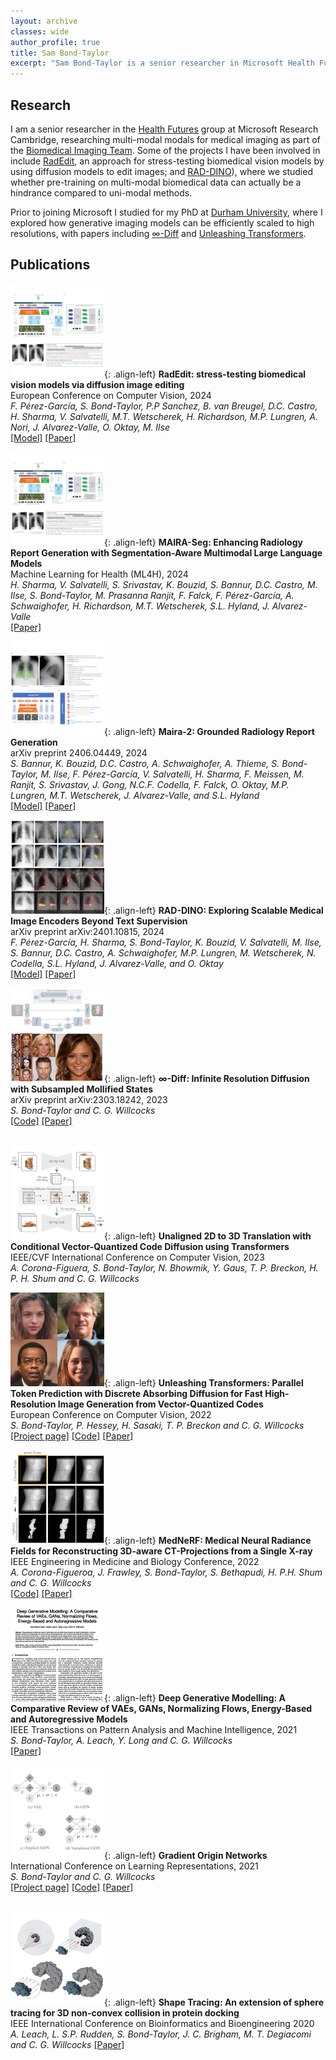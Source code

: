 ```yaml
---
layout: archive
classes: wide
author_profile: true
title: Sam Bond-Taylor
excerpt: "Sam Bond-Taylor is a senior researcher in Microsoft Health Futures UK."
---
```


## Research
I am a senior researcher in the [Health Futures](https://www.microsoft.com/en-us/research/research-area/medical-health-genomics) group at Microsoft Research Cambridge, researching multi-modal modals for medical imaging as part of the [Biomedical Imaging Team](https://www.microsoft.com/en-us/research/group/biomedical-imaging). Some of the projects I have been involved in include [RadEdit](https://arxiv.org/abs/2312.12865), an approach for stress-testing biomedical vision models by using diffusion models to edit images; and [RAD-DINO](https://arxiv.org/abs/2401.10815)), where we studied whether pre-training on multi-modal biomedical data can actually be a hindrance compared to uni-modal methods.

Prior to joining Microsoft I studied for my PhD at [Durham University](https://www.durham.ac.uk/), where I explored how generative imaging models can be efficiently scaled to high resolutions, with papers including [$\infty$-Diff](https://arxiv.org/abs/2303.18242) and [Unleashing Transformers](https://arxiv.org/abs/2111.12701).


## Publications

![image-left](/assets/images/MAIRASeg_thumbnail.png){: .align-left}
**RadEdit: stress-testing biomedical vision models via diffusion image editing** <br/>
European Conference on Computer Vision, 2024 <br/>
*F. Pérez-García, S. Bond-Taylor, P.P Sanchez, B. van Breugel, D.C. Castro, H. Sharma, V. Salvatelli, M.T. Wetscherek, H. Richardson, M.P. Lungren, A. Nori, J. Alvarez-Valle, O. Oktay, M. Ilse* <br/>
[[Model]](https://huggingface.co/microsoft/radedit) [[Paper]](https://link.springer.com/chapter/10.1007/978-3-031-73254-6_21) <br/>


![image-left](/assets/images/MAIRASeg_thumbnail.png){: .align-left}
**MAIRA-Seg: Enhancing Radiology Report Generation with Segmentation-Aware Multimodal Large Language Models** <br/>
Machine Learning for Health (ML4H), 2024 <br/>
*H. Sharma, V. Salvatelli, S. Srivastav, K. Bouzid, S. Bannur, D.C. Castro, M. Ilse, S. Bond-Taylor, M. Prasanna Ranjit, F. Falck, F. Pérez-García, A. Schwaighofer, H. Richardson, M.T. Wetscherek, S.L. Hyland, J. Alvarez-Valle* <br/>
[[Paper]](https://arxiv.org/abs/2411.11362) <br/>

<!--- TODO: Make images more rectangular to work better on mobile devices -->
![image-left](/assets/images/MAIRA2_thumbnail.png){: .align-left}
**Maira-2: Grounded Radiology Report Generation** <br/>
arXiv preprint 2406.04449, 2024 <br/>
*S. Bannur, K. Bouzid, D.C. Castro, A. Schwaighofer, A. Thieme, S. Bond-Taylor, M. Ilse, F. Pérez-García, V. Salvatelli, H. Sharma, F. Meissen, M. Ranjit, S. Srivastav, J. Gong, N.C.F. Codella, F. Falck, O. Oktay, M.P. Lungren, M.T. Wetscherek, J. Alvarez-Valle, and S.L. Hyland* <br/>
[[Model]](https://huggingface.co/microsoft/maira-2) [[Paper]](https://arxiv.org/abs/2406.04449) <br/>

<!--- TODO: Make images more rectangular to work better on mobile devices -->
![image-left](/assets/images/RADDINO_thumbnail.png){: .align-left}
**RAD-DINO: Exploring Scalable Medical Image Encoders Beyond Text Supervision** <br/>
arXiv preprint arXiv:2401.10815, 2024 <br/>
*F. Pérez-García, H. Sharma, S. Bond-Taylor, K. Bouzid, V. Salvatelli, M. Ilse, S. Bannur, D.C. Castro, A. Schwaighofer, M.P. Lungren, M. Wetscherek, N. Codella, S.L. Hyland, J. Alvarez-Valle, and O. Oktay* <br/>
[[Model]](https://huggingface.co/microsoft/rad-dino) [[Paper]](https://arxiv.org/abs/2401.10815) <br/>

<!--- TODO: Make images more rectangular to work better on mobile devices -->
![image-left](/assets/images/infty-diff-thumbnail.png){: .align-left}
**$\infty$-Diff: Infinite Resolution Diffusion with Subsampled Mollified States** <br/>
arXiv preprint arXiv:2303.18242, 2023 <br/>
*S. Bond-Taylor and C. G. Willcocks* <br/>
[[Code]](https://github.com/samb-t/infty-diff) [[Paper]](https://arxiv.org/abs/2303.18242) <br/><br/>

![image-left](/assets/images/unaligned-2d-3d-thumbnail.png){: .align-left}
**Unaligned 2D to 3D Translation with Conditional Vector-Quantized Code Diffusion using Transformers** <br/>
IEEE/CVF International Conference on Computer Vision, 2023 <br/>
*A. Corona-Figuera, S. Bond-Taylor, N. Bhowmik, Y. Gaus, T. P. Breckon, H. P. H. Shum and C. G. Willcocks* <br/>

![image-left](/assets/images/unleashing_transformers_thumbnail.png){: .align-left}
**Unleashing Transformers: Parallel Token Prediction with Discrete Absorbing Diffusion for Fast High-Resolution Image Generation from Vector-Quantized Codes** <br/>
European Conference on Computer Vision, 2022 <br/>
*S. Bond-Taylor, P. Hessey, H. Sasaki, T. P. Breckon and C. G. Willcocks* <br/>
[[Project page]](https://samb-t.github.io/unleashing-transformers) [[Code]](https://github.com/samb-t/unleashing-transformers)  [[Paper]](https://arxiv.org/abs/2111.12701)

![image-left](/assets/images/mednerf_thumbnail.png){: .align-left}
**MedNeRF: Medical Neural Radiance Fields for Reconstructing 3D-aware CT-Projections from a Single X-ray** <br/>
IEEE Engineering in Medicine and Biology Conference, 2022 <br/>
*A. Corona-Figueroa, J. Frawley, S. Bond-Taylor, S. Bethapudi, H. P.H. Shum and C. G. Willcocks* <br/>
[[Code]]([https://github.com/samb-t/unleashing-transformers](https://github.com/abrilcf/mednerf))  [[Paper]]([https://arxiv.org/abs/2111.12701](https://arxiv.org/abs/2202.01020))

![image-left](/assets/images/deep_generative_modelling_front.png){: .align-left}
**Deep Generative Modelling: A Comparative Review of VAEs, GANs, Normalizing Flows, Energy-Based and Autoregressive Models** <br/>
IEEE Transactions on Pattern Analysis and Machine Intelligence, 2021 <br/>
*S. Bond-Taylor, A. Leach, Y. Long and C. G. Willcocks* <br/>
[[Paper]](https://ieeexplore.ieee.org/document/9555209)

![image-left](/assets/images/GON-image-150.png){: .align-left}
**Gradient Origin Networks** <br/>
International Conference on Learning Representations, 2021 <br/>
*S. Bond-Taylor and C. G. Willcocks* <br/>
[[Project page]](https://cwkx.github.io/data/GON/) [[Code]](https://github.com/cwkx/GON) [[Paper]](https://arxiv.org/abs/2007.02798) <br/><br/>

![image-left](/assets/images/shape-tracing-150.png){: .align-left}
**Shape Tracing: An extension of sphere tracing for 3D non-convex collision in protein docking** <br/>
IEEE International Conference on Bioinformatics and Bioengineering 2020<br/>
*A. Leach, L. S.P. Rudden, S. Bond-Taylor, J. C. Brigham, M. T. Degiacomi and C. G. Willcocks*
[[Paper]](https://ieeexplore.ieee.org/abstract/document/9288105)
